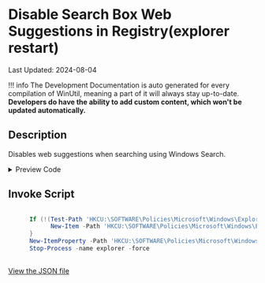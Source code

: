 ﻿# Disable Search Box Web Suggestions in Registry(explorer restart)

Last Updated: 2024-08-04


!!! info
     The Development Documentation is auto generated for every compilation of WinUtil, meaning a part of it will always stay up-to-date. **Developers do have the ability to add custom content, which won't be updated automatically.**


## Description

Disables web suggestions when searching using Windows Search.

<!-- BEGIN CUSTOM CONTENT -->

<!-- END CUSTOM CONTENT -->

<details>
<summary>Preview Code</summary>

```json
{
    "Content":  "Disable Search Box Web Suggestions in Registry(explorer restart)",
    "Description":  "Disables web suggestions when searching using Windows Search.",
    "category":  "Features",
    "panel":  "1",
    "Order":  "a016_",
    "feature":  [

                ],
    "InvokeScript":  [
                         "
      If (!(Test-Path \u0027HKCU:\\SOFTWARE\\Policies\\Microsoft\\Windows\\Explorer\u0027)) {
            New-Item -Path \u0027HKCU:\\SOFTWARE\\Policies\\Microsoft\\Windows\\Explorer\u0027 -Force | Out-Null
      }
      New-ItemProperty -Path \u0027HKCU:\\SOFTWARE\\Policies\\Microsoft\\Windows\\Explorer\u0027 -Name \u0027DisableSearchBoxSuggestions\u0027 -Type DWord -Value 1 -Force
      Stop-Process -name explorer -force
      "
                     ]
}
```
</details>

## Invoke Script

```powershell

      If (!(Test-Path 'HKCU:\SOFTWARE\Policies\Microsoft\Windows\Explorer')) {
            New-Item -Path 'HKCU:\SOFTWARE\Policies\Microsoft\Windows\Explorer' -Force | Out-Null
      }
      New-ItemProperty -Path 'HKCU:\SOFTWARE\Policies\Microsoft\Windows\Explorer' -Name 'DisableSearchBoxSuggestions' -Type DWord -Value 1 -Force
      Stop-Process -name explorer -force
      

```
<!-- BEGIN SECOND CUSTOM CONTENT -->

<!-- END SECOND CUSTOM CONTENT -->

[View the JSON file](https://github.com/ChrisTitusTech/winutil/tree/main/config/feature.json)

